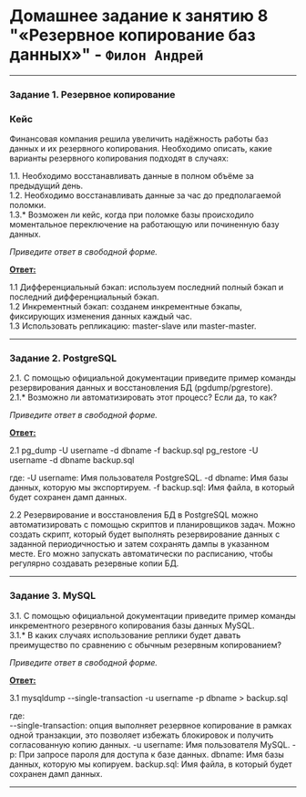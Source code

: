 # Домашнее задание к занятию 8 "«Резервное копирование баз данных»" - `Филон Андрей`  

---

### Задание 1. Резервное копирование

### Кейс
Финансовая компания решила увеличить надёжность работы баз данных и их резервного копирования. 
Необходимо описать, какие варианты резервного копирования подходят в случаях: 

1.1. Необходимо восстанавливать данные в полном объёме за предыдущий день.  
1.2. Необходимо восстанавливать данные за час до предполагаемой поломки.  
1.3.* Возможен ли кейс, когда при поломке базы происходило моментальное переключение на работающую или починенную базу данных.  

*Приведите ответ в свободной форме.*

<ins>**Ответ:**</ins>

1.1 Дифференциальный бэкап: используем последний полный бэкап и последний дифференциальный бэкап.  
1.2 Инкрементный бэкап: созданем инкрементные бэкапы, фиксирующих изменения данных каждый час.   
1.3 Использовать репликацию: master-slave или master-master.  

---

### Задание 2. PostgreSQL

2.1. С помощью официальной документации приведите пример команды резервирования данных и восстановления БД (pgdump/pgrestore).  
2.1.* Возможно ли автоматизировать этот процесс? Если да, то как?  

*Приведите ответ в свободной форме.*

<ins>**Ответ:**</ins>

2.1 pg_dump -U username -d dbname -f backup.sql 
    pg_restore -U username -d dbname backup.sql  

где:
-U username: Имя пользователя PostgreSQL. 
-d dbname: Имя базы данных, которую мы экспортируем. 
-f backup.sql: Имя файла, в который будет сохранен дамп данных.  

2.2 Резервирование и восстановления БД в PostgreSQL можно автоматизировать с помощью скриптов и планировщиков задач. Можно создать скрипт, который будет выполнять резервирование данных с заданной периодичностью и затем сохранять дампы в указанном месте. Его можно запускать автоматически по расписанию, чтобы регулярно создавать резервные копии БД.  

---

### Задание 3. MySQL

3.1. С помощью официальной документации приведите пример команды инкрементного резервного копирования базы данных MySQL.   
3.1.* В каких случаях использование реплики будет давать преимущество по сравнению с обычным резервным копированием?  

*Приведите ответ в свободной форме.* 

<ins>**Ответ:**</ins>

3.1 mysqldump --single-transaction -u username -p dbname > backup.sql  

где:  
--single-transaction: опция выполняет резервное копирование в рамках одной транзакции, это позволяет избежать блокировок и получить согласованную копию данных. 
-u username: Имя пользователя MySQL. 
-p: При запросе пароля для доступа к базе данных. 
dbname: Имя базы данных, которую мы копируем. 
backup.sql: Имя файла, в который будет сохранен дамп данных.

---
